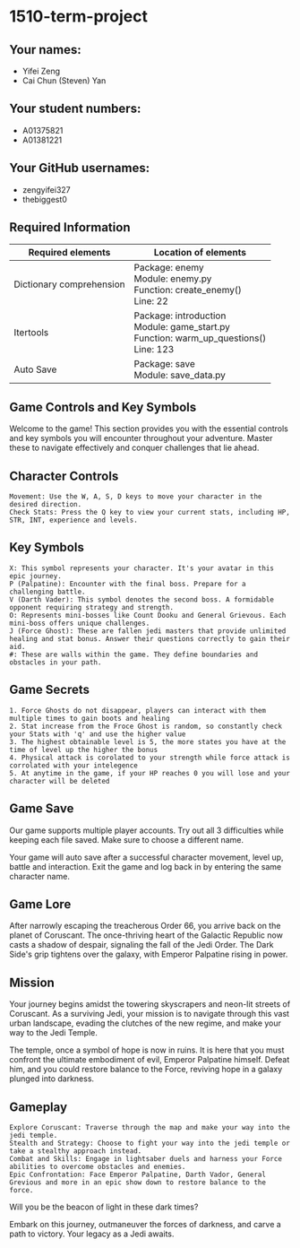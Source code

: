 # 1510-term-project

## Your names:

- Yifei Zeng
- Cai Chun (Steven) Yan

## Your student numbers:

- A01375821
- A01381221

## Your GitHub usernames:

- zengyifei327
- thebiggest0

## Required Information

| Required elements        | Location of elements                                                                              |
|--------------------------|---------------------------------------------------------------------------------------------------|
| Dictionary comprehension | Package: enemy<br/>Module: enemy.py <br/>Function: create_enemy() <br/>Line: 22                   |
| Itertools                | Package: introduction<br/>Module: game_start.py <br/>Function: warm_up_questions() <br/>Line: 123 |
| Auto Save                | Package: save<br/>Module: save_data.py                                                            |


## Game Controls and Key Symbols

Welcome to the game! This section provides you with the essential controls and key symbols you will encounter throughout your adventure. Master these to navigate effectively and conquer challenges that lie ahead.

## Character Controls

    Movement: Use the W, A, S, D keys to move your character in the desired direction.
    Check Stats: Press the Q key to view your current stats, including HP, STR, INT, experience and levels.

## Key Symbols

    X: This symbol represents your character. It's your avatar in this epic journey.
    P (Palpatine): Encounter with the final boss. Prepare for a challenging battle.
    V (Darth Vader): This symbol denotes the second boss. A formidable opponent requiring strategy and strength.
    O: Represents mini-bosses like Count Dooku and General Grievous. Each mini-boss offers unique challenges.
    J (Force Ghost): These are fallen jedi masters that provide unlimited healing and stat bonus. Answer their questions correctly to gain their aid.
    #: These are walls within the game. They define boundaries and obstacles in your path.

## Game Secrets

    1. Force Ghosts do not disappear, players can interact with them multiple times to gain boots and healing
    2. Stat increase from the Froce Ghost is random, so constantly check your Stats with 'q' and use the higher value
    3. The highest obtainable level is 5, the more states you have at the time of level up the higher the bonus
    4. Physical attack is corolated to your strength while force attack is corrolated with your intelegence
    5. At anytime in the game, if your HP reaches 0 you will lose and your character will be deleted

## Game Save

Our game supports multiple player accounts. Try out all 3 difficulties while keeping each file saved. Make sure to 
choose a different name.

Your game will auto save after a successful character movement, level up, battle and interaction. Exit the game and log
back in by entering the same character name.

## Game Lore

After narrowly escaping the treacherous Order 66, you arrive back on the planet of Coruscant. The once-thriving heart of the Galactic Republic now casts a shadow of despair, signaling the fall of the Jedi Order. The Dark Side's grip tightens over the galaxy, with Emperor Palpatine rising in power.

## Mission

Your journey begins amidst the towering skyscrapers and neon-lit streets of Coruscant. As a surviving Jedi, your mission is to navigate through this vast urban landscape, evading the clutches of the new regime, and make your way to the Jedi Temple.

The temple, once a symbol of hope is now in ruins. It is here that you must confront the ultimate embodiment of evil, Emperor Palpatine himself. Defeat him, and you could restore balance to the Force, reviving hope in a galaxy plunged into darkness.

## Gameplay

    Explore Coruscant: Traverse through the map and make your way into the jedi temple.
    Stealth and Strategy: Choose to fight your way into the jedi temple or take a stealthy approach instead.
    Combat and Skills: Engage in lightsaber duels and harness your Force abilities to overcome obstacles and enemies.
    Epic Confrontation: Face Emperor Palpatine, Darth Vador, General Grevious and more in an epic show down to restore balance to the force.

Will you be the beacon of light in these dark times?

Embark on this journey, outmaneuver the forces of darkness, and carve a path to victory. Your legacy as a Jedi awaits.
